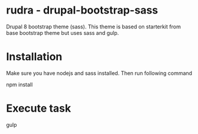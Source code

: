 # rudra - drupal-bootstrap-sass
Drupal 8 bootstrap theme (sass). This theme is based on starterkit from base bootstrap theme but uses sass and gulp.

# Installation
Make sure you have nodejs and sass installed. Then run following command

npm install

# Execute task
gulp
